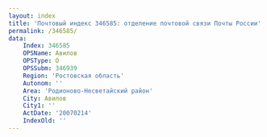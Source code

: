 ```yaml
---
layout: index
title: 'Почтовый индекс 346585: отделение почтовой связи Почты России'
permalink: /346585/
data:
    Index: 346585
    OPSName: Авилов
    OPSType: О
    OPSSubm: 346939
    Region: 'Ростовская область'
    Autonom: ''
    Area: 'Родионово-Несветайский район'
    City: Авилов
    City1: ''
    ActDate: '20070214'
    IndexOld: ''
---
```

